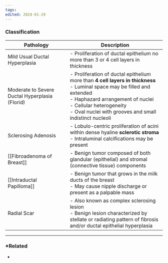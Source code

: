 ```yaml
---
tags: 
edited: 2024-01-29
---
```

### Classification
| Pathology                                      | Description                                                                                                                                                                                                                                                      |
| ---------------------------------------------- | ---------------------------------------------------------------------------------------------------------------------------------------------------------------------------------------------------------------------------------------------------------------- |
| Mild Usual Ductal Hyperplasia                  | - Proliferation of ductal epithelium no more than 3 or 4 cell layers in thickness                                                                                                                                                                                |
| Moderate to Severe Ductal Hyperplasia (Florid) | - Proliferation of ductal epithelium more than **4 cell layers in thickness** <br> - Luminal space may be filled and extended <br> - Haphazard arrangement of nuclei <br> - Cellular heterogeneity <br> - Oval nuclei with grooves and small indistinct nucleoli |
| Sclerosing Adenosis                            | - Lobulo-centric proliferation of acini within dense hyaline **sclerotic stroma** <br> - Intraluminal calcifications may be present                                                                                                                              |
| [[Fibroadenoma of Breast]]                     | - Benign tumor composed of both glandular (epithelial) and stromal (connective tissue) components                                                                                                                                                                |
| [[Intraductal Papilloma]]                      | - Benign tumor that grows in the milk ducts of the breast <br> - May cause nipple discharge or present as a palpable mass                                                                                                                                        |
| Radial Scar                                    | - Also known as complex sclerosing lesion <br> - Benign lesion characterized by stellate or radiating pattern of fibrosis and/or ductal epithelial hyperplasia                                                                                                   |

---
### *Related
- 